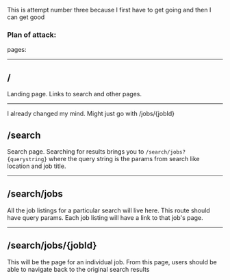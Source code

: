 This is attempt number three because I first have to get going and then I can get good

### Plan of attack:
pages:

---

## /
Landing page. Links to search and other pages.

---

I already changed my mind. Might just go with /jobs/{jobId}

## /search 

Search page. Searching for results brings you to `/search/jobs?{querystring}` where the query string is the params from search like location and job title.

---

## /search/jobs

All the job listings for a particular search will live here. This route should have query params. Each job listing will have a link to that job's page. 
 
---

## /search/jobs/{jobId}
 
This will be the page for an individual job. From this page, users should be able to navigate back to the original search results